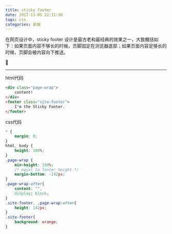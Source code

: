 ```yaml
---
title: sticky footer
date: 2017-11-05 22:11:30
tags: css
categories: 前端
---
```

在网页设计中，sticky footer 设计是最古老和最经典的效果之一，大致概括如下：如果页面内容不够长的时候，页脚固定在浏览器底部；如果页面内容足够长的时候，页脚会被内容向下推送。
<!--more-->
------
html代码
```html
<div class="page-wrap">
    content!
</div>
<footer class="site-footer">
    I'm the Sticky Footer.
</footer>  
```
css代码
```css
* {
    margin: 0;
}
html, body {
    height: 100%;
}
.page-wrap {
    min-height: 100%;
    /* equal to footer height */
    margin-bottom: -142px;
}
.page-wrap:after{
    content: "",
    display: block;
}
.site-footer, .page-wrap:after{
    height: 142px;
}
.site-footer{
    background: orange;
}
```
